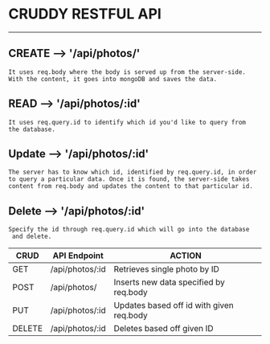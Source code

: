 # CRUDDY RESTFUL API
------------
## CREATE  --> '/api/photos/'
    It uses req.body where the body is served up from the server-side. 
    With the content, it goes into mongoDB and saves the data.


## READ --> '/api/photos/:id'
    It uses req.query.id to identify which id you'd like to query from
    the database.

## Update --> '/api/photos/:id'
    The server has to know which id, identified by req.query.id, in order
    to query a particular data. Once it is found, the server-side takes 
    content from req.body and updates the content to that particular id.

## Delete --> '/api/photos/:id'
    Specify the id through req.query.id which will go into the database
     and delete.


| CRUD | API Endpoint | ACTION |
| --- | --- | --- |
| GET  | /api/photos/:id | Retrieves single photo by ID |
| POST | /api/photos/ | Inserts new data specified by req.body |
| PUT  | /api/photos/:id | Updates based off id with given req.body |
| DELETE | /api/photos/:id | Deletes based off given ID |
 